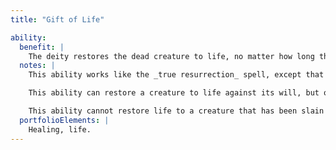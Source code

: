 ```yaml
---
title: "Gift of Life"

ability:
  benefit: |
    The deity restores the dead creature to life, no matter how long the creature has been dead or what the condition of the body.
  notes: |
    This ability works like the _true resurrection_ spell, except that there is no material component and the amount of time the subject has been dead is irrelevant.

    This ability can restore a creature to life against its will, but only with the permission of whatever deity rules the underworld or the divine realm where the mortal's soul resides. This ability can resurrect an elemental or outsider and can resurrect a creature whose soul is trapped, provided the soul is not held by a deity of higher rank than the one using this ability.

    This ability cannot restore life to a creature that has been slain by the Hand of Death ability or the Life and Death ability of a deity with a higher rank.
  portfolioElements: |
    Healing, life.
---
```

